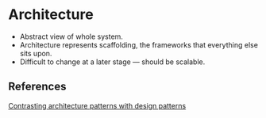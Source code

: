 # Architecture

- Abstract view of whole system.
- Architecture represents scaffolding, the frameworks that everything else sits upon.
- Difficult to change at a later stage — should be scalable.

## References

[Contrasting architecture patterns with design patterns](https://www.oreilly.com/radar/contrasting-architecture-patterns-with-design-patterns/#:~:text=Scaffolding%20versus%20design&text=Architecture%20represents%20scaffolding%2C%20the%20frameworks,at%20different%20levels%20of%20abstraction.)
